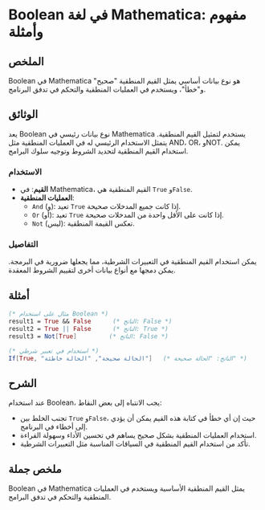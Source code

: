 <!--
Meta Description: # Boolean في لغة Mathematica: مفهوم وأمثلة ## الملخص Boolean في Mathematica هو نوع بيانات أساسي يمثل القيم المنطقية "صحيح" و"خطأ"، ويستخدم في العمليات...
Meta Keywords: المنطقية, القيم, true, استخدام, boolean
-->

# Boolean في لغة Mathematica: مفهوم وأمثلة

## الملخص
Boolean في Mathematica هو نوع بيانات أساسي يمثل القيم المنطقية "صحيح" و"خطأ"، ويستخدم في العمليات المنطقية والتحكم في تدفق البرنامج.

## الوثائق
يعد Boolean نوع بيانات رئيسي في Mathematica يستخدم لتمثيل القيم المنطقية. يتمثل الاستخدام الرئيسي له في العمليات المنطقية مثل AND، OR، وNOT. يمكن استخدام القيم المنطقية لتحديد الشروط وتوجيه سلوك البرامج. 

### الاستخدام
- **القيم**: في Mathematica، القيم المنطقية هي `True` و`False`.
- **العمليات المنطقية**: 
  - `And` (و): تعيد `True` إذا كانت جميع المدخلات صحيحة.
  - `Or` (أو): تعيد `True` إذا كانت على الأقل واحدة من المدخلات صحيحة.
  - `Not` (ليس): تعكس القيمة المنطقية.

### التفاصيل
يمكن استخدام القيم المنطقية في التعبيرات الشرطية، مما يجعلها ضرورية في البرمجة. يمكن دمجها مع أنواع بيانات أخرى لتقييم الشروط المعقدة. 

## أمثلة
```mathematica
(* مثال على استخدام Boolean *)
result1 = True && False      (* الناتج: False *)
result2 = True || False      (* الناتج: True *)
result3 = Not[True]         (* الناتج: False *)

(* استخدام في تعبير شرطي *)
If[True, "الحالة صحيحة", "الحالة خاطئة"]   (* الناتج: "الحالة صحيحة" *)
```

## الشرح
عند استخدام Boolean، يجب الانتباه إلى بعض النقاط:
- تجنب الخلط بين `True` و`False`، حيث إن أي خطأ في كتابة هذه القيم يمكن أن يؤدي إلى أخطاء في البرنامج.
- استخدام العمليات المنطقية بشكل صحيح يساهم في تحسين الأداء وسهولة القراءة.
- تأكد من استخدام القيم المنطقية في السياقات المناسبة مثل التعبيرات الشرطية.

## ملخص جملة
Boolean في Mathematica يمثل القيم المنطقية الأساسية ويستخدم في العمليات المنطقية والتحكم في تدفق البرامج.
